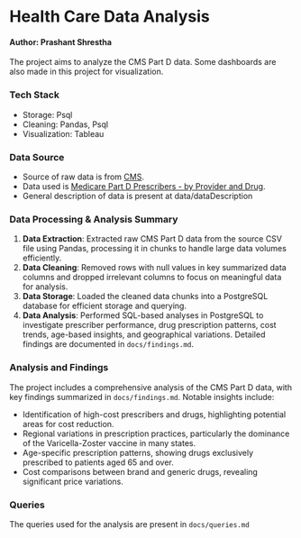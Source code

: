 # Health Care Data Analysis
#### Author: Prashant Shrestha

The project aims to analyze the CMS Part D data. Some dashboards are also made in this project for visualization.

### Tech Stack
- Storage: Psql
- Cleaning: Pandas, Psql
- Visualization: Tableau



### Data Source
- Source of raw data is from [CMS](https://data.cms.gov/provider-summary-by-type-of-service).
- Data used is [Medicare Part D Prescribers - by Provider and Drug](https://data.cms.gov/search?keywords=Medicare%20Part%20D%20Prescribers%20-%20by%20Provider%20and%20Drug&sort=Relevancy).
- General description of data is present at data/dataDescription


### Data Processing & Analysis Summary
1. **Data Extraction**: Extracted raw CMS Part D data from the source CSV file using Pandas, processing it in chunks to handle large data volumes efficiently.
2. **Data Cleaning**: Removed rows with null values in key summarized data columns and dropped irrelevant columns to focus on meaningful data for analysis.
3. **Data Storage**: Loaded the cleaned data chunks into a PostgreSQL database for efficient storage and querying.
4. **Data Analysis**: Performed SQL-based analyses in PostgreSQL to investigate prescriber performance, drug prescription patterns, cost trends, age-based insights, and geographical variations. Detailed findings are documented in `docs/findings.md`.

### Analysis and Findings
The project includes a comprehensive analysis of the CMS Part D data, with key findings summarized in `docs/findings.md`. Notable insights include:
- Identification of high-cost prescribers and drugs, highlighting potential areas for cost reduction.
- Regional variations in prescription practices, particularly the dominance of the Varicella-Zoster vaccine in many states.
- Age-specific prescription patterns, showing drugs exclusively prescribed to patients aged 65 and over.
- Cost comparisons between brand and generic drugs, revealing significant price variations.

### Queries
The queries used for the analysis are present in `docs/queries.md` 